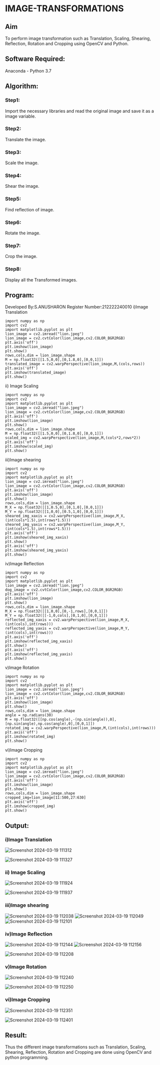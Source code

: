 # IMAGE-TRANSFORMATIONS


## Aim
To perform image transformation such as Translation, Scaling, Shearing, Reflection, Rotation and Cropping using OpenCV and Python.

## Software Required:
Anaconda - Python 3.7

## Algorithm:
### Step1:
Import the necessary libraries and read the original image and save it as a image variable.

### Step2:
Translate the image.

### Step3:
Scale the image.
### Step4:
Shear the image.

### Step5:
Find reflection of image.
### Step6:
Rotate the image.
### Step7:
Crop the image.
### Step8:
Display all the Transformed images.

## Program:
Developed By:S.ANUSHARON
Register Number:212222240010
i)Image Translation
```
import numpy as np
import cv2
import matplotlib.pyplot as plt
lion_image = cv2.imread("lion.jpeg")
lion_image = cv2.cvtColor(lion_image,cv2.COLOR_BGR2RGB)
plt.axis('off')
plt.imshow(lion_image)
plt.show()
rows,cols,dim = lion_image.shape
M = np.float32([[1.5,0,0],[0,1.8,0],[0,0,1]])
translated_image = cv2.warpPerspective(lion_image,M,(cols,rows))
plt.axis('off')
plt.imshow(translated_image)
plt.show()
```
ii) Image Scaling
```
import numpy as np
import cv2
import matplotlib.pyplot as plt
lion_image = cv2.imread("lion.jpeg")
lion_image = cv2.cvtColor(lion_image,cv2.COLOR_BGR2RGB)
plt.axis('off')
plt.imshow(lion_image)
plt.show()
rows,cols,dim = lion_image.shape
M = np.float32([[1.5,0,0],[0,1.8,0],[0,0,1]])
scaled_img = cv2.warpPerspective(lion_image,M,(cols*2,rows*2))
plt.axis('off')
plt.imshow(scaled_img)
plt.show()
```



iii)Image shearing
```
import numpy as np
import cv2
import matplotlib.pyplot as plt
lion_image = cv2.imread("lion.jpeg")
lion_image = cv2.cvtColor(lion_image,cv2.COLOR_BGR2RGB)
plt.axis('off')
plt.imshow(lion_image)
plt.show()
rows,cols,dim = lion_image.shape
M_X = np.float32([[1,0.5,0],[0,1,0],[0,0,1]])
M_Y = np.float32([[1,0,0],[0.5,1,0],[0,0,1]])
sheared_img_xaxis = cv2.warpPerspective(lion_image,M_X,(int(cols*1.5),int(rows*1.5)))
sheared_img_yaxis = cv2.warpPerspective(lion_image,M_Y,(int(cols*1.5),int(rows*1.5)))
plt.axis('off')
plt.imshow(sheared_img_xaxis)
plt.show()
plt.axis('off')
plt.imshow(sheared_img_yaxis)
plt.show()
```



iv)Image Reflection
```
import numpy as np
import cv2
import matplotlib.pyplot as plt
lion_image = cv2.imread("lion.jpeg")
dog_image = cv2.cvtColor(lion_image,cv2.COLOR_BGR2RGB)
plt.axis('off')
plt.imshow(lion_image)
plt.show()
rows,cols,dim = lion_image.shape
M_X = np.float32([[1,0,0],[0,-1,rows],[0,0,1]])
M_Y = np.float32([[-1,0,cols],[0,1,0],[0,0,1]])
reflected_img_xaxis = cv2.warpPerspective(lion_image,M_X,(int(cols),int(rows)))
reflected_img_yaxis = cv2.warpPerspective(lion_image,M_Y,(int(cols),int(rows)))
plt.axis('off')
plt.imshow(reflected_img_xaxis)
plt.show()
plt.axis('off')
plt.imshow(reflected_img_yaxis)
plt.show()
```




v)Image Rotation
```
import numpy as np
import cv2
import matplotlib.pyplot as plt
lion_image = cv2.imread("lion.jpeg")
lion_image = cv2.cvtColor(lion_image,cv2.COLOR_BGR2RGB)
plt.axis('off')
plt.imshow(lion_image)
plt.show()
rows,cols,dim = lion_image.shape
angle = np.radians(30)
M = np.float32([[np.cos(angle),-(np.sin(angle)),0],[np.sin(angle),np.cos(angle),0],[0,0,1]])
rotated_img = cv2.warpPerspective(lion_image,M,(int(cols),int(rows)))
plt.axis('off')
plt.imshow(rotated_img)
plt.show()
```



vi)Image Cropping
```
import numpy as np
import cv2
import matplotlib.pyplot as plt
lion_image = cv2.imread("lion.jpeg")
lion_image = cv2.cvtColor(lion_image,cv2.COLOR_BGR2RGB)
plt.axis('off')
plt.imshow(lion_image)
plt.show()
rows,cols,dim = lion_image.shape
cropped_img=lion_image[11:500,27:630]
plt.axis('off')
plt.imshow(cropped_img)
plt.show()
```





## Output:
### i)Image Translation
![Screenshot 2024-03-19 111312](https://github.com/Anusharonselva/IMAGE-TRANSFORMATIONS/assets/119405600/7a0412df-023e-4d51-b033-fdc4806a547d)

![Screenshot 2024-03-19 111327](https://github.com/Anusharonselva/IMAGE-TRANSFORMATIONS/assets/119405600/1745d910-5fd8-4247-a84c-0c64ede6ecab)


### ii) Image Scaling
![Screenshot 2024-03-19 111924](https://github.com/Anusharonselva/IMAGE-TRANSFORMATIONS/assets/119405600/82c4508f-af0c-496f-b86e-a0e0379c470b)

![Screenshot 2024-03-19 111937](https://github.com/Anusharonselva/IMAGE-TRANSFORMATIONS/assets/119405600/12b4ee68-bd38-4fcd-b5ca-5298e4c32b7d)


### iii)Image shearing
![Screenshot 2024-03-19 112038](https://github.com/Anusharonselva/IMAGE-TRANSFORMATIONS/assets/119405600/d14b4eb1-6869-4910-a89f-46f081d3cea1)
![Screenshot 2024-03-19 112049](https://github.com/Anusharonselva/IMAGE-TRANSFORMATIONS/assets/119405600/198458b4-0ea8-459c-86e8-8d61d32b73ae)
![Screenshot 2024-03-19 112101](https://github.com/Anusharonselva/IMAGE-TRANSFORMATIONS/assets/119405600/677b412d-d7e4-4b28-ab1b-f7709f9e3a25)



### iv)Image Reflection
![Screenshot 2024-03-19 112144](https://github.com/Anusharonselva/IMAGE-TRANSFORMATIONS/assets/119405600/f5a05d78-c103-4c13-96dc-bf6d73d2239c)
![Screenshot 2024-03-19 112156](https://github.com/Anusharonselva/IMAGE-TRANSFORMATIONS/assets/119405600/117b07ed-878e-47bc-a015-7cf731f5f3be)

![Screenshot 2024-03-19 112208](https://github.com/Anusharonselva/IMAGE-TRANSFORMATIONS/assets/119405600/ee799309-8181-44a2-977f-73973be1fe60)



### v)Image Rotation
![Screenshot 2024-03-19 112240](https://github.com/Anusharonselva/IMAGE-TRANSFORMATIONS/assets/119405600/1a351889-db80-4e66-91d1-4c2575dbe415)

![Screenshot 2024-03-19 112250](https://github.com/Anusharonselva/IMAGE-TRANSFORMATIONS/assets/119405600/97c8f26b-dc7b-4182-b88f-5262d1f72f4a)



### vi)Image Cropping

![Screenshot 2024-03-19 112351](https://github.com/Anusharonselva/IMAGE-TRANSFORMATIONS/assets/119405600/1564d562-c5a3-4d10-b968-386fbc34fa07)

![Screenshot 2024-03-19 112401](https://github.com/Anusharonselva/IMAGE-TRANSFORMATIONS/assets/119405600/1873b786-f679-408c-94ed-19f2fa36b04b)


## Result: 

Thus the different image transformations such as Translation, Scaling, Shearing, Reflection, Rotation and Cropping are done using OpenCV and python programming.
